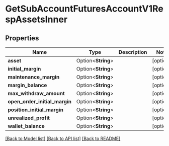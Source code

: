 # GetSubAccountFuturesAccountV1RespAssetsInner

## Properties

Name | Type | Description | Notes
------------ | ------------- | ------------- | -------------
**asset** | Option<**String**> |  | [optional]
**initial_margin** | Option<**String**> |  | [optional]
**maintenance_margin** | Option<**String**> |  | [optional]
**margin_balance** | Option<**String**> |  | [optional]
**max_withdraw_amount** | Option<**String**> |  | [optional]
**open_order_initial_margin** | Option<**String**> |  | [optional]
**position_initial_margin** | Option<**String**> |  | [optional]
**unrealized_profit** | Option<**String**> |  | [optional]
**wallet_balance** | Option<**String**> |  | [optional]

[[Back to Model list]](../README.md#documentation-for-models) [[Back to API list]](../README.md#documentation-for-api-endpoints) [[Back to README]](../README.md)


